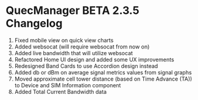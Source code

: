 # QuecManager BETA 2.3.5 Changelog

1. Fixed mobile view on quick view charts
2. Added websocat (will require websocat from now on)
3. Added live bandwidth that will utilize websocat
4. Refactored Home UI design and added some UX improvements
5. Redesigned Band Cards to use Accordion design instead
6. Added db or dBm on average signal metrics values from signal graphs
7. Moved approximate cell tower distance (based on Time Advance (TA)) to Device and SIM Information component
8. Added Total Current Bandwidth data

